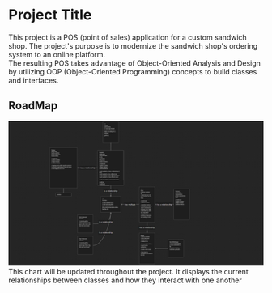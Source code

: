 
# Project Title

This project is a POS (point of sales) application for a custom sandwich shop. 
The project's purpose is to modernize the sandwich shop's ordering system to an online platform. <br>
The resulting POS takes advantage of Object-Oriented Analysis and Design 
by utilizing OOP (Object-Oriented Programming) concepts to build classes and interfaces.

## RoadMap
![Image of Flow Chart](images/ClassRelationships.png)
This chart will be updated throughout the project. It displays the current relationships
between classes and how they interact with one another